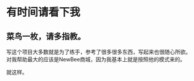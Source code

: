 # 有时间请看下我

## 菜鸟一枚，请多指教。

写这个项目大多数就是为了练手，参考了很多很多东西，写起来也很随心所欲。
对我帮助最大的应该是NewBee商城，因为我基本上就是按照他的模式来的。

就这样。